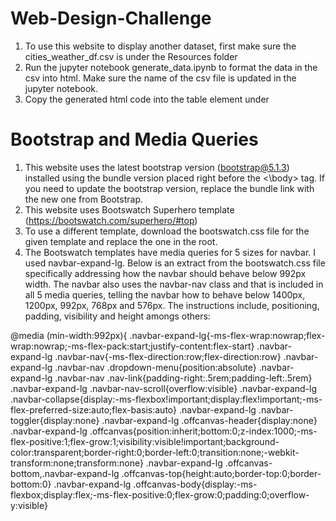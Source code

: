 # Web-Design-Challenge
1. To use this website to display another dataset, first make sure the cities_weather_df.csv is under the Resources folder
1. Run the jupyter notebook generate_data.ipynb to format the data in the csv into html. Make sure the name of the csv file is updated in the jupyter notebook.
1. Copy the generated html code into the table element under <!--Data-->

# Bootstrap and Media Queries
1. This website uses the latest bootstrap version (bootstrap@5.1.3) installed using the bundle version placed right before the <\body> tag. If you need to update the bootstrap version, replace the bundle link with the new one from Bootstrap.
1. This website uses Bootswatch Superhero template (https://bootswatch.com/superhero/#top)
1. To use a different template, download the bootswatch.css file for the given template and replace the one in the root.
1. The Bootswatch templates have media queries for 5 sizes for navbar. I used navbar-expand-lg. Below is an extract from the bootswatch.css file specifically addressing how the navbar should behave below 992px width. The navbar also uses the navbar-nav class and that is included in all 5 media queries, telling the navbar how to behave below 1400px, 1200px, 992px, 768px and 576px. The instructions include, positioning, padding, visibility and height amongs others:

@media (min-width:992px){
	.navbar-expand-lg{-ms-flex-wrap:nowrap;flex-wrap:nowrap;-ms-flex-pack:start;justify-content:flex-start}
	.navbar-expand-lg .navbar-nav{-ms-flex-direction:row;flex-direction:row}
	.navbar-expand-lg .navbar-nav .dropdown-menu{position:absolute}
	.navbar-expand-lg .navbar-nav .nav-link{padding-right:.5rem;padding-left:.5rem}
	.navbar-expand-lg .navbar-nav-scroll{overflow:visible}
	.navbar-expand-lg .navbar-collapse{display:-ms-flexbox!important;display:flex!important;-ms-flex-preferred-size:auto;flex-basis:auto}
	.navbar-expand-lg .navbar-toggler{display:none}
	.navbar-expand-lg .offcanvas-header{display:none}
	.navbar-expand-lg .offcanvas{position:inherit;bottom:0;z-index:1000;-ms-flex-positive:1;flex-grow:1;visibility:visible!important;background-color:transparent;border-right:0;border-left:0;transition:none;-webkit-transform:none;transform:none}
	.navbar-expand-lg .offcanvas-bottom,.navbar-expand-lg .offcanvas-top{height:auto;border-top:0;border-bottom:0}
	.navbar-expand-lg .offcanvas-body{display:-ms-flexbox;display:flex;-ms-flex-positive:0;flex-grow:0;padding:0;overflow-y:visible}